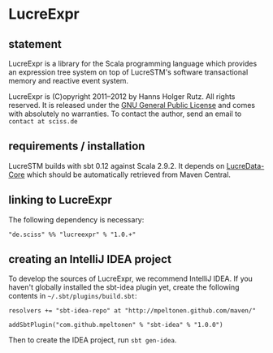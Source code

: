 # LucreExpr

## statement

LucreExpr is a library for the Scala programming language which provides an expression tree system on top of LucreSTM's software transactional memory and reactive event system.

LucreExpr is (C)opyright 2011&ndash;2012 by Hanns Holger Rutz. All rights reserved. It is released under the [GNU General Public License](https://raw.github.com/Sciss/LucreExpr/master/licenses/LucreExpr-License.txt) and comes with absolutely no warranties. To contact the author, send an email to `contact at sciss.de`

## requirements / installation

LucreSTM builds with sbt 0.12 against Scala 2.9.2. It depends on [LucreData-Core](http:/github.com/Sciss/LucreData) which should be automatically retrieved from Maven Central.

## linking to LucreExpr

The following dependency is necessary:

    "de.sciss" %% "lucreexpr" % "1.0.+"

## creating an IntelliJ IDEA project

To develop the sources of LucreExpr, we recommend IntelliJ IDEA. If you haven't globally installed the sbt-idea plugin yet, create the following contents in `~/.sbt/plugins/build.sbt`:

    resolvers += "sbt-idea-repo" at "http://mpeltonen.github.com/maven/"

    addSbtPlugin("com.github.mpeltonen" % "sbt-idea" % "1.0.0")

Then to create the IDEA project, run `sbt gen-idea`.
